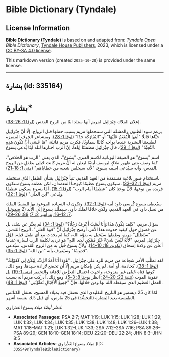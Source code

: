 # Bible Dictionary (Tyndale)

## License Information

**Bible Dictionary (Tyndale)** is based on and adapted from: _Tyndale Open Bible Dictionary_, [Tyndale House Publishers](https://tyndaleopenresources.com/), 2023, which is licensed under a [CC BY-SA 4.0 license](https://creativecommons.org/licenses/by-sa/4.0/legalcode.en).

This markdown version (created `2025-10-20`) is provided under the same license.



--------------------------------

## بشارة (id: 335164)

بشارة\*
=======

إعلان الملاك جِبْرَائِيل لمريم أنها ستلد ابنًا من الروح القدس ([لوقا 1: 26–38](https://ref.ly/Luke1:26-Luke1:38)).

برغم سوء الظنون والمشقّة التي ستتحملها مريم بسبب حملها قبل الزواج، إلّا أنَّ جِبْرَائِيل حيَّاها قائلًا "أيتها الْمُنْعَمُ عَلَيْهَا" أو "المُبَارَكَة جدًا" ([لوقا 1: 28](https://ref.ly/Luke1:28)). وبمشاعر الخوف المميزة لطبيعتنا البشرية عندما يواجه كائنًا سماويًا، فكرت مريم قائلة، "مَا عَسَى أَنْ تَكُونَ هَذِهِ ٱلتَّحِيَّةُ" ([لوقا 1: 29](https://ref.ly/Luke1:29)). قال جِبْرَائِيل مطمئنًا إياها، إنَّ الرب اختارها لتلد ابنًا يُدعى يسوع.

اسم "يسوع" هو الصيغة اليونانية للاسم العبري "يشوع"، الذي يعني "الرب هو الخلاص". كما وصف متى ظهور ملاكٍ ليوسف أيضًا ليعلن له أنَّ مريم كانت حُبلى بطفلٍ من الروح القدس، وأنه سيُدعى اسمه يسوع، "لأنه سيخلص شعبه من خطاياهم" ([متى 1: 18–21](https://ref.ly/Matt1:18-Matt1:21)).

باستخدام صور بلاغية مستمدة من العهد القديم، تنبأ جِبْرَائِيل بشأن الطفل الذي ستحمله مريم ([لوقا 1: 32–33](https://ref.ly/Luke1:32-Luke1:33)). سيكون يسوع عظيمًا كيوحنا المعمدان، لكن عظمة يسوع ستكون فريدة من نوعها، لأنَّ يوحنا كان "عظيمًا أمام الرب" ([لوقا 1: 15](https://ref.ly/Luke1:15))، أمّا يسوع سيكون عظيمًا ويُدعى "ابن العلي" ([لوقا 1: 32](https://ref.ly/Luke1:32)).

سيُعطى يسوع كُرسي داود أبيه ([لوقا 1: 32](https://ref.ly/Luke1:32)). وتكون له السيادة الموعود بها للمسيّا الملك من نسل داود في العهد القديم، ولكن خلافًا لملك داود، سيملُك يسوع إلى الأبد (2 [صموئيل 7: 12–16؛](https://ref.ly/2Sam7:12-2Sam7:16) [مزامير 2: 7؛](https://ref.ly/Ps2:7) [89: 26–29](https://ref.ly/Ps89:26-Ps89:29)).

سؤال مريم، "كَيْفَ يَكُونُ هَذَا وَأَنَا لَسْتُ أَعْرِفُ رَجُلًا؟" ([لوقا 1: 34](https://ref.ly/Luke1:34)) لم يعبِّر عن شك، بل عن فضول حول كيفية حدوث هذا الأمر. أوضح جِبْرَائِيل أنَّ "قوة العلي"، الروح القدس، "ستُظلِّل" مريم، وطفلها سيُحبل به بقوَّة الله، كما لم يحدث مع أي طفل قبله. قَوْل جِبْرَائِيل لمريم، "لأَنَّهُ لَيْسَ شَيْءٌ غَيْرَ مُمْكِنٍ لَدَى اللهِ" هو ترديد لكلمة الرب لسارة عندما أعلن عن ولادة إسحاق ([تكوين 18: 10–14](https://ref.ly/Gen18:10-Gen18:14)). ولأنَّ يسوع حُبل به من الروح القدس، سيُدعى "قدوسًا" وسيُعرف بأنه "ابن الله" ([لوقا 1: 35](https://ref.ly/Luke1:35)).

لقد تطلَّب الأمر شجاعة من مريم للرد على جِبْرَائِيل، "هُوَذَا أَنَا أَمَةُ ٱلرَّبِّ. لِيَكُنْ لِي كَقَوْلِكَ" ([لوقا 1: 38](https://ref.ly/Luke1:38)). كخادمة، أو أمة، لم يكن بإمكان مريم إلّا أن تخضع لإرادة سيدها. ومع ذلك، كونها فتاة حُبلى غير متزوجة، واجهت احتمال التعرُّض للإهانة والتحقير ([متى 1: 19](https://ref.ly/Matt1:19)) بل عقوبة الموت ([تثنية 22: 20–24؛](https://ref.ly/Deut22:20-Deut22:24) انظر [يوحنا 8: 3–5](https://ref.ly/John8:3-John8:5)). ومع ذلك، أدركت مريم أنه بسبب العمل العظيم الذي سيفعله الله بها ومن خلالها، فإنَّ "جَمِيعُ ٱلْأَجْيَالِ تُطَوِّبُنِي" ([لوقا 1: 48](https://ref.ly/Luke1:48)).

لمّا كان 25 ديسمبر هو التاريخ التقليدي الذي نحتفل فيه بميلاد المسيح، تحتفل الكنائس الطقسية بعيد البشارة (التجسُّد) في 25 مارس، أي قبل ذلك بتسعة أشهر.

*انظر أيضًا* ميلاد يسوع العذراوي.

* **Associated Passages:** PSA 2:7; MAT 1:19; LUK 1:15; LUK 1:28; LUK 1:29; LUK 1:32; LUK 1:34; LUK 1:35; LUK 1:38; LUK 1:48; LUK 1:26–LUK 1:38; MAT 1:18–MAT 1:21; LUK 1:32–LUK 1:33; 2SA 7:12–2SA 7:16; PSA 89:26–PSA 89:29; GEN 18:10–GEN 18:14; DEU 22:20–DEU 22:24; JHN 8:3–JHN 8:5
* **Associated Articles:** ميلاد يسوع العَذْراوي (ID: `335549@TyndaleBibleDictionary`)

